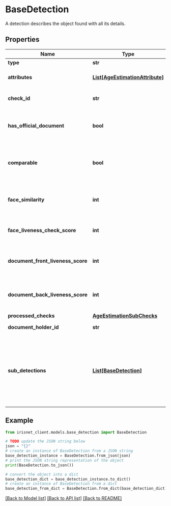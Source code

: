# BaseDetection

A detection describes the object found with all its details.

## Properties

Name | Type | Description | Notes
------------ | ------------- | ------------- | -------------
**type** | **str** |  | 
**attributes** | [**List[AgeEstimationAttribute]**](AgeEstimationAttribute.md) | Attributes of the _idDocument_ detection. | [optional] 
**check_id** | **str** | The id of the check that lead to the detection | [optional] 
**has_official_document** | **bool** | Indicates whether the identified document is official | [optional] 
**comparable** | **bool** | Indicates whether the provided selfie-image is comparable to the document | [optional] 
**face_similarity** | **int** | Indicates the similarity-level of whether two faces belong to the same person | [optional] 
**face_liveness_check_score** | **int** | Indicates the liveness score of the selfie image | [optional] 
**document_front_liveness_score** | **int** | Indicates the liveness score of the front side image of the document | [optional] 
**document_back_liveness_score** | **int** | Indicates the liveness score of the back side image of the document | [optional] 
**processed_checks** | [**AgeEstimationSubChecks**](AgeEstimationSubChecks.md) |  | [optional] 
**document_holder_id** | **str** | The id of the documentHolder | [optional] 
**sub_detections** | [**List[BaseDetection]**](BaseDetection.md) | A set of sub-detection that are particular to the _face_ detection. Mainly contains detections that were activated with the _attributesCheck_ prototype. | [optional] 

## Example

```python
from irisnet_client.models.base_detection import BaseDetection

# TODO update the JSON string below
json = "{}"
# create an instance of BaseDetection from a JSON string
base_detection_instance = BaseDetection.from_json(json)
# print the JSON string representation of the object
print(BaseDetection.to_json())

# convert the object into a dict
base_detection_dict = base_detection_instance.to_dict()
# create an instance of BaseDetection from a dict
base_detection_from_dict = BaseDetection.from_dict(base_detection_dict)
```
[[Back to Model list]](../README.md#documentation-for-models) [[Back to API list]](../README.md#documentation-for-api-endpoints) [[Back to README]](../README.md)


